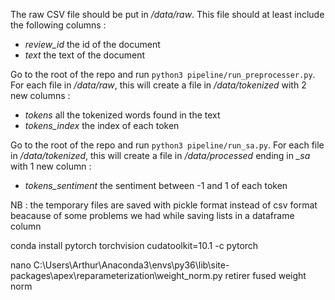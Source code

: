 The raw CSV file should be put in */data/raw*. This file should at least include the following columns :
- *review_id* the id of the document
- *text* the text of the document

Go to the root of the repo and run `python3 pipeline/run_preprocesser.py`. For each file in */data/raw*, this will create a file in */data/tokenized* with 2 new columns :
- *tokens* all the tokenized words found in the text
- *tokens_index* the index of each token 

Go to the root of the repo and run `python3 pipeline/run_sa.py`. For each file in */data/tokenized*, this will create a file in */data/processed* ending in *_sa* with 1 new column :
- *tokens_sentiment* the sentiment between -1 and 1 of each token

NB : the temporary files are saved with pickle format instead of csv format beacause of some problems we had while saving lists in a dataframe column 



conda install pytorch torchvision cudatoolkit=10.1 -c pytorch


 nano C:\Users\Arthur\Anaconda3\envs\py36\lib\site-packages\apex\reparameterization\weight_norm.py retirer fused weight norm